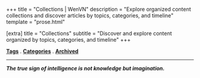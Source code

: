 +++
title = "Collections | WenVN"
description = "Explore organized content collections and discover articles by topics, categories, and timeline"
template = "prose.html"

[extra]
title = "Collections"
subtitle = "Discover and explore content organized by topics, categories, and timeline"
+++

[**Tags**](/tags) . [**Categories**](/categories) . [**Archived**](/archived)  

---

***The true sign of intelligence is not knowledge but imagination.***